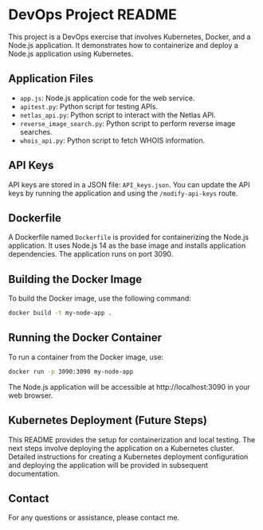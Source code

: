 # DevOps Project README

This project is a DevOps exercise that involves Kubernetes, Docker, and a Node.js application. It demonstrates how to containerize and deploy a Node.js application using Kubernetes.

## Application Files
- `app.js`: Node.js application code for the web service.
- `apitest.py`: Python script for testing APIs.
- `netlas_api.py`: Python script to interact with the Netlas API.
- `reverse_image_search.py`: Python script to perform reverse image searches.
- `whois_api.py`: Python script to fetch WHOIS information.

## API Keys
API keys are stored in a JSON file: `API_keys.json`. You can update the API keys by running the application and using the `/modify-api-keys` route.

## Dockerfile
A Dockerfile named `Dockerfile` is provided for containerizing the Node.js application. It uses Node.js 14 as the base image and installs application dependencies. The application runs on port 3090.

## Building the Docker Image
To build the Docker image, use the following command:

```bash
docker build -t my-node-app .
```

## Running the Docker Container
To run a container from the Docker image, use:

```bash
docker run -p 3090:3090 my-node-app
```
The Node.js application will be accessible at http://localhost:3090 in your web browser.

## Kubernetes Deployment (Future Steps)

This README provides the setup for containerization and local testing. The next steps involve deploying the application on a Kubernetes cluster. Detailed instructions for creating a Kubernetes deployment configuration and deploying the application will be provided in subsequent documentation.

## Contact
For any questions or assistance, please contact me.
